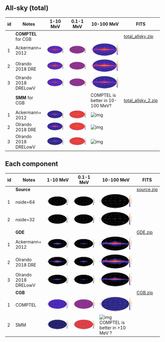 

## All-sky (total)
| id | Notes | 1-10 MeV | 0.1-1 MeV | 10-100 MeV | FITS
| ---|---    | ---      | ---       | --- |---
|   | **COMPTEL** for CGB  |   |   | |  [total_allsky.zip](zip_total_COMPTELcgb/) |
| 1  | Ackermann+ 2012 | ![img](figure_allsky_1.0-10.0MeV_total_Ackermann.png) | ![img](figure_allsky_0.1-1.0MeV_total_Ackermann.png) | ![img](figure_allsky_10.0-100.0MeV_total_Ackermann.png) |
| 2  | Olrando 2018 DRE | ![img](figure_allsky_1.0-10.0MeV_total_Orlando_DRE.png) | ![img](figure_allsky_0.1-1.0MeV_total_Orlando_DRE.png) | ![img](figure_allsky_10.0-100.0MeV_total_Orlando_DRE.png) |
| 3  | Olrando 2018 DRELowV | ![img](figure_allsky_1.0-10.0MeV_total_Orlando_DREVlow.png) | ![img](figure_allsky_0.1-1.0MeV_total_Orlando_DREVlow.png) | ![img](figure_allsky_10.0-100.0MeV_total_Orlando_DREVlow.png) |
|   | **SMM** for CGB  |   |   |  COMPTEL is better in 10-100 MeV? | [total_allsky_2.zip](zip_total_SMMcgb/) |
| 1  | Ackermann+ 2012 | ![](figure_allsky_1.0-10.0MeV_total_Ackermann_SMM.png) | ![img](figure_allsky_0.1-1.0MeV_total_Ackermann_SMM.png) | ![img](figure_allsky_10.0-100.0MeV_total_Ackermann_SMM.png) |
| 2  | Olrando 2018 DRE | ![img](figure_allsky_1.0-10.0MeV_total_Orlando_DRE_SMM.png) | ![img](figure_allsky_0.1-1.0MeV_total_Orlando_DRE_SMM.png) | ![img](figure_allsky_10.0-100.0MeV_total_Orlando_DRE_SMM.png) |
| 3  | Olrando 2018 DRELowV | ![img](figure_allsky_1.0-10.0MeV_total_Orlando_DREVlow_SMM.png) | ![img](figure_allsky_0.1-1.0MeV_total_Orlando_DREVlow_SMM.png) | ![img](figure_allsky_10.0-100.0MeV_total_Orlando_DREVlow_SMM.png) |


## Each component
| id | Notes | 1-10 MeV | 0.1-1 MeV | 10-100 MeV | FITS
| ---|---    | ---      | ---       | --- |---
|   | **Source**  |   |   |   |  [source.zip](zip_source/) |
| 1 | nside=64 | ![img](figure_allsky_1.0-10.0MeV_source.png) | ![img](figure_allsky_0.1-1.0MeV_source.png) |  ![img](figure_allsky_10.0-100.0MeV_source.png) |
| 2 | nside=32 | ![img](figure_allsky_1.0-10.0MeV_source_2.png) | ![img](figure_allsky_0.1-1.0MeV_source_2.png) | ![img](figure_allsky_10.0-100.0MeV_source_2.png) |
|   | **GDE**  |   |   |   | [GDE.zip](zip_GDE/) |
| 1  | Ackermann+ 2012 | ![](figure_allsky_1.0-10.0MeV_galactic_Ackermann.png) | ![img](figure_allsky_0.1-1.0MeV_galactic_Ackermann.png) | ![img](figure_allsky_10.0-100.0MeV_galactic_Ackermann.png) |
| 2  | Olrando 2018 DRE | ![img](figure_allsky_1.0-10.0MeV_galactic_Orlando_DRE.png) | ![img](figure_allsky_0.1-1.0MeV_galactic_Orlando_DRE.png) | ![img](figure_allsky_10.0-100.0MeV_galactic_Orlando_DRE.png) |
| 3  | Olrando 2018 DRELowV | ![img](figure_allsky_1.0-10.0MeV_galactic_Orlando_DREVlow.png) | ![img](figure_allsky_0.1-1.0MeV_galactic_Orlando_DREVlow.png) | ![img](figure_allsky_10.0-100.0MeV_galactic_Orlando_DREVlow.png) |
|   | **CGB**  |   |   |   | [CGB.zip](zip_CGB/) |
| 1 | COMPTEL | ![img](figure_allsky_1.0-10.0MeV_cgb.png) | ![img](figure_allsky_0.1-1.0MeV_cgb.png) | ![img](figure_allsky_10.0-100.0MeV_cgb.png)|
| 2 | SMM | ![img](figure_allsky_1.0-10.0MeV_cgb_SMM.png) | ![img](figure_allsky_0.1-1.0MeV_cgb_SMM.png) | ![img](figure_allsky_10.0-100.0MeV_cgb_SMM.png) COMPTEL is better in >10 MeV ? |


